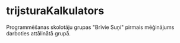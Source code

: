 # trijsturaKalkulators
Programmēšanas skolotāju grupas "Brīvie Suņi" pirmais mēģinājums darboties attālinātā grupā.
